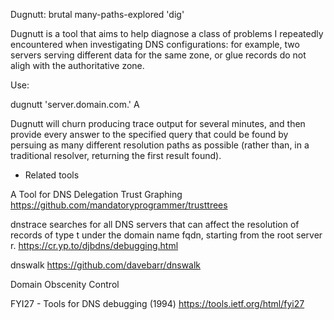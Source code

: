 Dugnutt:  brutal many-paths-explored 'dig'

Dugnutt is a tool that aims to help diagnose a class of problems
I repeatedly encountered when investigating DNS configurations:
for example, two servers serving different data for the same
zone, or glue records do not aligh with the authoritative zone.

Use:

  dugnutt 'server.domain.com.' A

Dugnutt will churn producing trace output for several minutes,
and then provide every answer to the specified query that could
be found by persuing as many different resolution paths as
possible (rather than, in a traditional resolver, returning the
first result found).


* Related tools

A Tool for DNS Delegation Trust Graphing
https://github.com/mandatoryprogrammer/trusttrees

dnstrace searches for all DNS servers that can affect the resolution of records of type t under the domain name fqdn, starting from the root server r.
https://cr.yp.to/djbdns/debugging.html

dnswalk
https://github.com/davebarr/dnswalk

Domain Obscenity Control

FYI27 - Tools for DNS debugging (1994)
https://tools.ietf.org/html/fyi27
